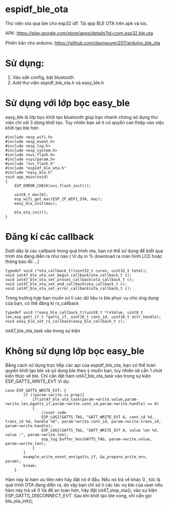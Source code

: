 # espidf_ble_ota
Thư viện ota qua ble cho esp32 idf. Tải app BLE OTA trên apk và ios.

APK: https://play.google.com/store/apps/details?id=com.esp32.ble.ota

Phiên bản cho arduino: https://github.com/daonguyen207/arduino_ble_ota

# Sử dụng:
1. Vào sdk config, bật bluetooth
2. Add thư viện espidf_ble_ota.h và easy_ble.h

# Sử dụng với lớp bọc easy_ble
easy_ble là lớp bọc khởi tạo bluetooth giúp bạn nhanh chóng sử dụng thư viện chỉ với 3 dòng khởi tạo. Tuy nhiên bạn sẽ ít có quyền can thiệp vào việc khởi tạo ble hơn
```
#include <esp_wifi.h>
#include <esp_event.h>
#include <esp_log.h>
#include <esp_system.h>
#include <nvs_flash.h>
#include <sys/param.h>
#include "nvs_flash.h"
#include "espidf_ble_ota.h"
#include "easy_ble.h"
void app_main(void)
{
    ESP_ERROR_CHECK(nvs_flash_init());
    
    uint8_t mac[6];
    esp_wifi_get_mac(ESP_IF_WIFI_STA, mac);
    easy_ble_init(mac);

    ble_ota_init();
}
```
# Đăng kí các callback
Dưới dây là các callback trong quá trình ota, bạn có thể sử dụng để biết qua trình ota đang diễn ra như nào ( Ví dụ in % download ra màn hình LCD hoặc thông báo lỗi ...)
```
typedef void (*ota_callback_t)(uint32_t curen, uint32_t totol);
void iot47_ble_ota_set_begin_callback(ota_callback_t c);
void iot47_ble_ota_set_proces_callback(ota_callback_t c);
void iot47_ble_ota_set_end_callback(ota_callback_t c);
void iot47_ble_ota_set_error_callback(ota_callback_t c);
```
Trong trường hợp bạn muốn xử lí các dữ liệu rx ble phục vụ cho ứng dụng của bạn, có thể đăng kí rx_callback
```
typedef void (*easy_ble_callback_t)(uint8_t *rxValue, uint8_t len,esp_gatt_if_t *gatts_if, uint16_t conn_id, uint16_t attr_handle);
void easy_ble_set_rx_callback(easy_ble_callback_t c);
```
 iot47_ble_ota_task vào trong sự kiện 
# Không sử dụng lớp bọc easy_ble
Bằng cách sử dụng trực tiếp các api của espidf_ble_ota, bạn có thể toàn quyền khởi tạo ble và sử dụng ble theo ý muốn bạn, tuy nhiên sẽ cần 1 chút kiến thức về ble. Chỉ cần đặt hàm iot47_ble_ota_task vào trong sự kiện ESP_GATTS_WRITE_EVT
Ví dụ:
```
case ESP_GATTS_WRITE_EVT: {
        if (!param->write.is_prep){ 
            if(iot47_ble_ota_task(param->write.value,param->write.len,&gatts_if,param->write.conn_id,param->write.handle) == 0)
            {
                //user code
                ESP_LOGI(GATTS_TAG, "GATT_WRITE_EVT A, conn_id %d, trans_id %d, handle %d", param->write.conn_id, param->write.trans_id, param->write.handle);
                ESP_LOGI(GATTS_TAG, "GATT_WRITE_EVT A, value len %d, value :", param->write.len);
                esp_log_buffer_hex(GATTS_TAG, param->write.value, param->write.len);   
            }
        }
        example_write_event_env(gatts_if, &a_prepare_write_env, param);
        break;
    }
```
Hàm này là hàm ưu tiên nên hãy đặt nó ở đầu. Nếu nó trả về khác 0 , tức là quá trình OTA đang diễn ra, do vậy bạn chỉ xử lí các tác vụ ble của user nếu hàm này trả về 0
Và để an toàn hơn, hãy đặt  iot47_stop_ota(); vào sự kiện ESP_GATTS_DISCONNECT_EVT.
Sau khi khởi tạo ble xong, chỉ cần gọi ble_ota_init();

